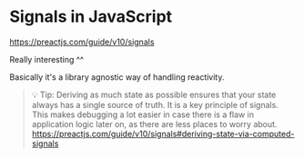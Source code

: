 # Signals in JavaScript

https://preactjs.com/guide/v10/signals

Really interesting ^^

Basically it's a library agnostic way of handling reactivity.

> 💡 Tip: Deriving as much state as possible ensures that your state always has a single source of truth. It is a key principle of signals. This makes debugging a lot easier in case there is a flaw in application logic later on, as there are less places to worry about.
https://preactjs.com/guide/v10/signals#deriving-state-via-computed-signals
